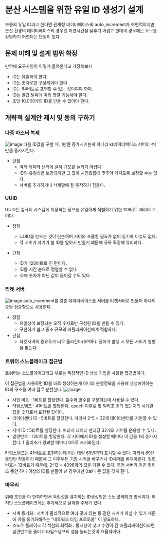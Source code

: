 
# 분산 시스템을 위한 유일 ID 생성기 설계
보통의 유일 ID라고 한다면 관계형 데이터베이스의 auto_increment가 보편적이지만, 분산 환경의 데이터베이스의 경우엔 지연시간을 낮추기 어렵고 
한대의 경우에는 요구를 감당하기 어렵다는 단점이 있다.

## 문제 이해 및 설계 범위 확정

만약에 요구사항이 이렇게 들어온다고 가정해보자
* ID는 유일해야 한다
* ID는 숫자로만 구성되어야 한다
* ID는 64비트로 표현할 수 있는 값이여야 한다.
* ID는 발급 날짜에 따라 정렬 가능해야 한다.
* 초당 10,000개의 ID를 만들 수 있어야 한다.

## 개략적 설계안 제시 및 동의 구하기

### 다중 마스터 복제
![image](https://github.com/frost0807/system-design-interview/assets/98132695/c6c4626d-61bf-4907-9b62-d59f3673fc7d)
다음 ID값을 구할 때, 1만큼 증가시키는게 아니라 k(데이터베이스 서버의 수) 만큼 증가시킨다.
* 단점
  * 여러 데이터 센터에 걸쳐 규모를 늘리기 어렵다
  * ID의 유일성은 보장되지만 그 값이 시간흐름에 맞추어 커지도록 보장할 수는 없다.
  * 서버를 추가하거나 삭제할때 잘 동작하기 힘들다.


### UUID
UUID는 컴퓨터 시스템에 저장되는 정보를 유일하게 식별하기 위한 128비트 짜리의 수이다.
* 장점
  * UUID를 만드는 것이 단순하며 서버와 조율할 필요가 없어 동기화 이슈도 없다.
  * 각 서버가 자기가 쓸 ID를 알아서 만들기 떄문에 규모 확장에 유리하다.

* 단점
  * ID가 128비트로 긴 편이다.
  * ID를 시간 순으로 정렬할 수 없다
  * ID에 숫자가 아닌 값이 들어갈 수도 있다.

### 티켓 서버
![image](https://github.com/frost0807/system-design-interview/assets/98132695/af268c80-2c4d-4a60-8154-f15528466c84)
auto_increment를 갖춘 데이터베이스를 서버를 티켓서버로 만들어 하나의 중앙 집중형으로 사용한다.

* 장점
  * 유일성이 보장되는 오직 숫자로만 구성된 ID를 만들 수 있다.
  * 구현하기 쉽고 중소 규모의 애플리케이션에게 적합하다.
* 단점
  * 타켓서버의 중요도가 너무 올라간다(SPOF). 장애가 발생 시 모든 서버가 영향을 받는다.

### 트위터 스노플레이크 접근법
트위터는 스노플레이크라고 부르는 독창적인 ID 생성 기법을 사용한 접근법이다.

이 접근법을 사용하면  ID를 바로 생성하는게 아니라 분할정복을 사용해 생성해야하는 ID의 구조를 여러 절로 분할한다.
![image](https://github.com/frost0807/system-design-interview/assets/98132695/a458b36d-7794-4362-8cbe-f15384a9e7e3)

* 사인 비트 : 1비트를 할당한다. 음수와 양수를 구분하는데 사용될 수 있다.
* 타임스탬프 : 41비트를 할당한다. epoch 이후로 몇 밀리초 경과 했는지의 시계열 값을 숫자로서 표현될 값이다.
* 데이터센터 ID : 5비트를 할당한다. 따라서 2^5 = 32개 데이터센터를 지원할 수 있다.
* 서버 ID :  5비트를 할당한다. 따라서 데이터 센터당 32개의 서버를 운용할 수 있다.
* 일련번호 : 12비트를 할당한다. 각 서버에서 ID를 생성할 때마다 이 값을 1씩 증가시킨다. 1 밀리초가 경과할 때마다 0으로 초기화된다.

타임스탬프는 41비트로 표현하는데 이는 대략 69년까지 표시할 수 있다. 따라서 69년동안만 작동하기 때문에 그 이후부턴 기원 시각을 바꾸거나 ID체계를 바꿔야한다.
일련번호는 12비트기 때문에, 2^12 = 4096개의 값을 가질 수 있다. 특정 서버가 같은 밀리초 동안 하나 이상의 ID를 만들어 낸 경우에만 0보다 큰 값을 갖게 된다.

### 마무리 
위에 조건을 다 만족하면서 독립성을 유지하는 ID생성법은 스노 플레이크 방식이다.
하지만 스노플레이크에는 추가적으로 살펴볼 주제가 있다.

* 시계 동기화 : 서버가 물리적으로 여러 곳에 있는 등 같은 시계가 아닐 수 있기 때문에 이를 동기화해주는 "네트워크 타임 프로토콜" 이 필요하다.
* 스노우 플레이크 각 섹션의 최적화 : 동시성이 낮고 수명이 긴 애플리케이션이라면 일련번호를 줄이고 타임스탬프의 절을 늘리는것이 효율적이다.




